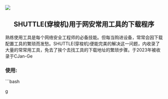 [![](https://img.shields.io/badge/NACG_CJanGe-shuttle-purple)](http://github.com/NACG-Mohr/CJan-Ge)
<h2 align="center">SHUTTLE(穿梭机)用于网安常用工具的下载程序 </h2>
熟练使用工具是每个网络安全工程师的必备技能。但每当购进设备，常常会因下载配置工具的繁琐而发愁。SHUTTLE(穿梭机)便能完美的解决这一问题，内收录了大量的常常用工具，免去了挨个去找工具的下载地址的繁琐步骤。于2023年被收录于CJan-Ge
<h3>使用:</h3>
```bash

g

```